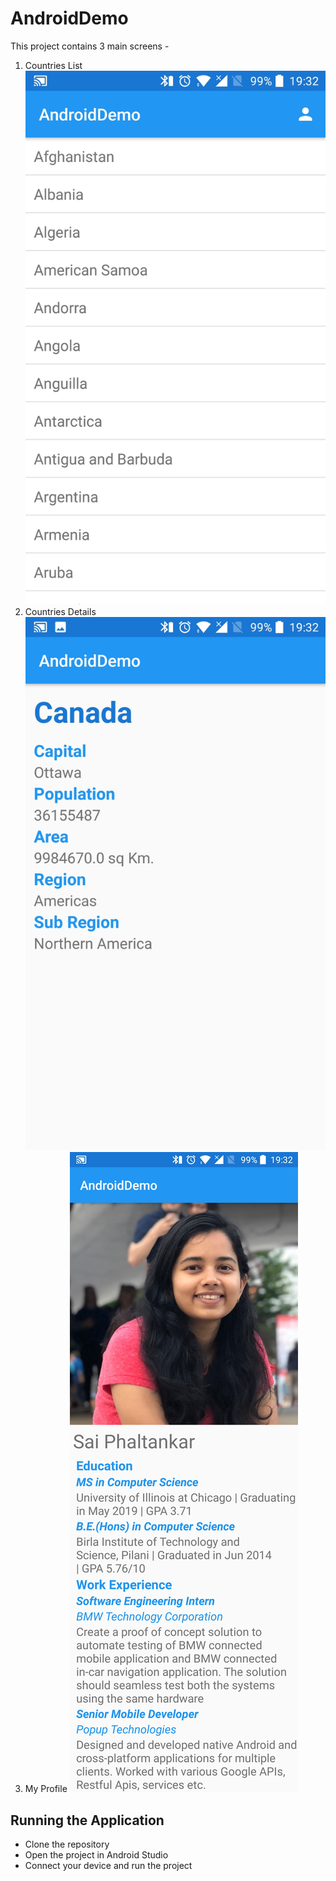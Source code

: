 # AndroidDemo

This project contains 3 main screens - 
1. Countries List
![Countries List](/Screenshots/Screenshot_20190429-193215.jpg)
2. Countries Details
![Countries Details](/Screenshots/Screenshot_20190429-193245.jpg)
3. My Profile
![My Profile](/Screenshots/Screenshot_20190429-193301.jpg)

## Running the Application
- Clone the repository
- Open the project in Android Studio
- Connect your device and run the project


